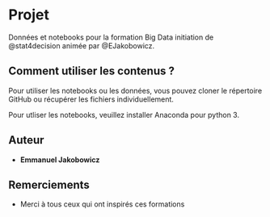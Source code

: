 # Projet

Données et notebooks pour la formation Big Data initiation de @stat4decision animée par @EJakobowicz. 

## Comment utiliser les contenus ?

Pour utiliser les notebooks ou les données, vous pouvez cloner le répertoire GitHub ou récupérer les fichiers individuellement.

Pour utliser les notebooks, veuillez installer Anaconda pour python 3.


## Auteur

* **Emmanuel Jakobowicz**

## Remerciements

* Merci à tous ceux qui ont inspirés ces formations